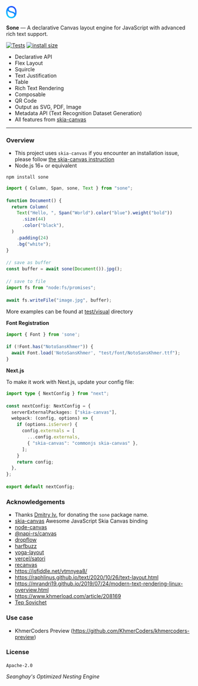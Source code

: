 <img src="test/image/sone.svg" width=28>

**Sone** — A declarative Canvas layout engine for JavaScript with advanced rich text support.

[![Tests](https://github.com/seanghay/sone/actions/workflows/tests.yaml/badge.svg)](https://github.com/seanghay/sone/actions/workflows/tests.yaml)
[![install size](https://packagephobia.com/badge?p=sone)](https://packagephobia.com/result?p=sone)

- Declarative API
- Flex Layout
- Squircle
- Text Justification
- Table
- Rich Text Rendering
- Composable
- QR Code
- Output as SVG, PDF, Image
- Metadata API (Text Recognition Dataset Generation)
- All features from [skia-canvas](https://skia-canvas.org/)

---

### Overview

- This project uses `skia-canvas` if you encounter an installation issue, please follow [the skia-canvas instruction](https://github.com/samizdatco/skia-canvas)
- Node.js 16+ or equivalent

```shell
npm install sone
```

```javascript
import { Column, Span, sone, Text } from "sone";

function Document() {
  return Column(
    Text("Hello, ", Span("World").color("blue").weight("bold"))
      .size(44)
      .color("black"),
  )
    .padding(24)
    .bg("white");
}

// save as buffer
const buffer = await sone(Document()).jpg();

// save to file
import fs from "node:fs/promises";

await fs.writeFile("image.jpg", buffer);
```

More examples can be found at [test/visual](test/visual) directory

**Font Registration**

```javascript
import { Font } from 'sone';

if (!Font.has("NotoSansKhmer")) {
  await Font.load('NotoSansKhmer', "test/font/NotoSansKhmer.ttf");
}
```

**Next.js**

To make it work with Next.js, update your config file:

```typescript
import type { NextConfig } from "next";

const nextConfig: NextConfig = {
  serverExternalPackages: ["skia-canvas"],
  webpack: (config, options) => {
    if (options.isServer) {
      config.externals = [
        ...config.externals,
        { "skia-canvas": "commonjs skia-canvas" },
      ];
    }
    return config;
  },
};

export default nextConfig;

```

### Acknowledgements

- Thanks [Dmitry Iv.](https://github.com/dy) for donating the `sone` package name.
- [skia-canvas](https://skia-canvas.org/) Awesome JavaScript Skia Canvas binding
- [node-canvas](https://github.com/Automattic/node-canvas)
- [@napi-rs/canvas](https://github.com/Brooooooklyn/canvas)
- [dropflow](https://github.com/chearon/dropflow)
- [harfbuzz](https://harfbuzz.github.io/)
- [yoga-layout](https://yogalayout.dev/)
- [vercel/satori](https://github.com/vercel/satori)
- [recanvas](https://github.com/GuptaSiddhant/recanvas)
- https://jsfiddle.net/vtmnyea8/
- https://raphlinus.github.io/text/2020/10/26/text-layout.html
- https://mrandri19.github.io/2019/07/24/modern-text-rendering-linux-overview.html
- https://www.khmerload.com/article/208169
- [Tep Sovichet](https://github.com/sovichet)


### Use case

- KhmerCoders Preview (https://github.com/KhmerCoders/khmercoders-preview)

### License

`Apache-2.0`

*Seanghay's Optimized Nesting Engine*
